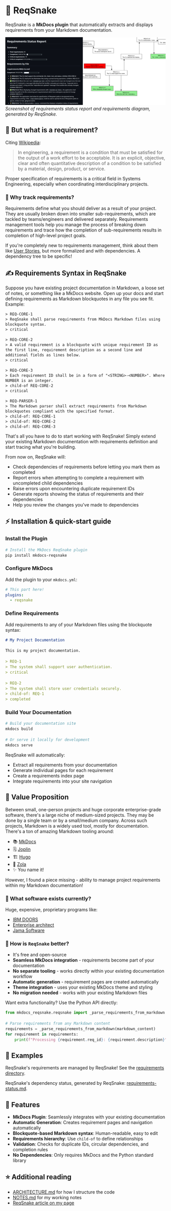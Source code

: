 # 🐍 ReqSnake

ReqSnake is a **MkDocs plugin** that automatically extracts and displays requirements from your Markdown documentation.

![Image containing requirements status report and a requirements diagram](./docs/demo.jpg)
<i style="text-align: center;">Screenshot of requirements status report and requirements diagram, generated by ReqSnake.</i>

## 📄 But what is a requirement?

Citing [Wikipedia](https://en.wikipedia.org/wiki/Requirements_management):

> In engineering, a requirement is a condition that must be satisfied
> for the output of a work effort to be acceptable. It is an explicit,
> objective, clear and often quantitative description of a condition
> to be satisfied by a material, design, product, or service.

Proper specification of requirements is a critical field in Systems
Engineering, especially when coordinating interdisciplinary projects.

### 🤔 Why track requirements?

Requirements define what you should deliver as a result of your
project. They are usually broken down into smaller sub-requirements,
which are tackled by teams/engineers and delivered separately.
Requirements management tools help you manage the process of breaking
down requirements and trace how the completion of sub-requirements
results in completion of high-level project goals.

If you're completely new to requirements management, think about them like
[User Stories](https://en.wikipedia.org/wiki/User_story), but more formalized
and with dependencies. A dependency tree to be specific!

## ✍️ Requirements Syntax in ReqSnake

Suppose you have existing project documentation in Markdown, a loose set of
notes, or something like a MkDocs website. Open up your docs and start defining
requirements as Markdown blockquotes in any file you see fit. Example:

```
> REQ-CORE-1
> ReqSnake shall parse requirements from MkDocs Markdown files using blockquote syntax.
> critical

> REQ-CORE-2
> A valid requirement is a blockquote with unique requirement ID as the first line, requirement description as a second line and additional fields as lines below.
> critical

> REQ-CORE-3
> Each requirement ID shall be in a form of "<STRING>-<NUMBER>". Where NUMBER is an integer.
> child-of REQ-CORE-2
> critical

> REQ-PARSER-1
> The Markdown parser shall extract requirements from Markdown blockquotes compliant with the specified format.
> child-of: REQ-CORE-1
> child-of: REQ-CORE-2
> child-of: REQ-CORE-3
```

That's all you have to do to start working with ReqSnake! Simply extend your
existing Markdown documentation with requirements definition and start tracing
what you're building.

From now on, ReqSnake will:

- Check dependencies of requirements before letting you mark them as completed
- Report errors when attempting to complete a requirement with uncompleted child dependencies
- Raise errors upon encountering duplicate requirement IDs
- Generate reports showing the status of requirements and their dependencies
- Help you review the changes you've made to dependencies

## ⚡ Installation & quick-start guide

### Install the Plugin

```bash
# Install the MkDocs ReqSnake plugin
pip install mkdocs-reqsnake
```

### Configure MkDocs

Add the plugin to your `mkdocs.yml`:

```yaml
# This part here!
plugins:
  - reqsnake
```

### Define Requirements

Add requirements to any of your Markdown files using the blockquote syntax:

```markdown
# My Project Documentation

This is my project documentation.

> REQ-1
> The system shall support user authentication.
> critical

> REQ-2
> The system shall store user credentials securely.
> child-of: REQ-1
> completed
```

### Build Your Documentation

```bash
# Build your documentation site
mkdocs build

# Or serve it locally for development
mkdocs serve
```

ReqSnake will automatically:

- Extract all requirements from your documentation
- Generate individual pages for each requirement
- Create a requirements index page
- Integrate requirements into your site navigation

## 💎 Value Proposition

Between small, one-person projects and huge corporate enterprise-grade
software, there's a large niche of medium-sized projects. They may be done by a
single team or by a small/medium company. Across such projects, Markdown is a
widely used tool, mostly for documentation. There's a ton of amazing Markdown
tooling around:

- 📚 [MkDocs](https://www.mkdocs.org/)
- 🗒️ [Joplin](https://joplinapp.org/)
- 🏗️ [Hugo](https://gohugo.io/)
- 🦄 [Zola](https://www.getzola.org/)
- ✨ You name it!

However, I found a piece missing - ability to manage project requirements
within my Markdown documentation!

### 🏢 What software exists currently?

Huge, expensive, proprietary programs like:

- [IBM DOORS](https://www.ibm.com/docs/en/engineering-lifecycle-management-suite/doors/9.7.0?topic=overview-doors)
- [Enterprise architect](https://sparxsystems.com/)
- [Jama Software](https://www.jamasoftware.com/)

### 🐍 How is `ReqSnake` better?

- It's free and open-source
- **Seamless MkDocs integration** - requirements become part of your documentation
- **No separate tooling** - works directly within your existing documentation workflow
- **Automatic generation** - requirement pages are created automatically
- **Theme integration** - uses your existing MkDocs theme and styling
- **No migration needed** - works with your existing Markdown files

Want extra functionality? Use the Python API directly:

```python
from mkdocs_reqsnake.reqsnake import _parse_requirements_from_markdown

# Parse requirements from any Markdown content
requirements = _parse_requirements_from_markdown(markdown_content)
for requirement in requirements:
    print(f"Processing {requirement.req_id}: {requirement.description}")
```

## 📖 Examples

ReqSnake's requirements are managed by ReqSnake! See the [requirements directory](./docs/).

ReqSnake's dependency status, generated by ReqSnake: [requirements-status.md](./requirements-status.md).

## 🚀 Features

- **MkDocs Plugin**: Seamlessly integrates with your existing documentation
- **Automatic Generation**: Creates requirement pages and navigation automatically
- **Blockquote-based Markdown syntax**: Human-readable, easy to edit
- **Requirements hierarchy**: Use `child-of` to define relationships
- **Validation**: Checks for duplicate IDs, circular dependencies, and completion rules
- **No Dependencies**: Only requires MkDocs and the Python standard library

## ⭐ Additional reading

- [ARCHITECTURE.md](./ARCHITECTURE.md) for how I structure the code
- [NOTES.md](./NOTES.md) for my working notes
- [ReqSnake article on my page](https://baczek.me/reqsnake)
